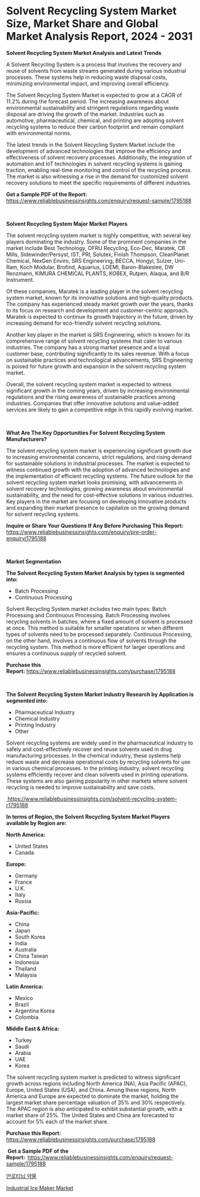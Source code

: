 <p><h1>Solvent Recycling System Market Size, Market Share and Global Market Analysis Report, 2024 - 2031</h1></p><p><strong>Solvent Recycling System Market Analysis and Latest Trends</strong></p>
<p><p>A Solvent Recycling System is a process that involves the recovery and reuse of solvents from waste streams generated during various industrial processes. These systems help in reducing waste disposal costs, minimizing environmental impact, and improving overall efficiency.</p><p>The Solvent Recycling System Market is expected to grow at a CAGR of 11.2% during the forecast period. The increasing awareness about environmental sustainability and stringent regulations regarding waste disposal are driving the growth of the market. Industries such as automotive, pharmaceutical, chemical, and printing are adopting solvent recycling systems to reduce their carbon footprint and remain compliant with environmental norms.</p><p>The latest trends in the Solvent Recycling System Market include the development of advanced technologies that improve the efficiency and effectiveness of solvent recovery processes. Additionally, the integration of automation and IoT technologies in solvent recycling systems is gaining traction, enabling real-time monitoring and control of the recycling process. The market is also witnessing a rise in the demand for customized solvent recovery solutions to meet the specific requirements of different industries.</p></p>
<p><strong>Get a Sample PDF of the Report:&nbsp;</strong> <a href="https://www.reliablebusinessinsights.com/enquiry/request-sample/1795188">https://www.reliablebusinessinsights.com/enquiry/request-sample/1795188</a></p>
<p>&nbsp;</p>
<p><strong>Solvent Recycling System Major Market Players</strong></p>
<p><p>The solvent recycling system market is highly competitive, with several key players dominating the industry. Some of the prominent companies in the market include Best Technology, OFRU Recycling, Eco-Dec, Maratek, CB Mills, Sidewinder/Persyst, IST, PRI, Solutex, Finish Thompson, CleanPlanet Chemical, NexGen Enviro, SRS Engineering, BECCA, Hongyi, Sulzer, Uni-Ram, Koch Modular, Brofind, Aquarius, LOEMI, Baron-Blakeslee, DW Renzmann, KIMURA CHEMICAL PLANTS, KOBEX, Rutpen, Alaqua, and B/R Instrument.</p><p>Of these companies, Maratek is a leading player in the solvent recycling system market, known for its innovative solutions and high-quality products. The company has experienced steady market growth over the years, thanks to its focus on research and development and customer-centric approach. Maratek is expected to continue its growth trajectory in the future, driven by increasing demand for eco-friendly solvent recycling solutions.</p><p>Another key player in the market is SRS Engineering, which is known for its comprehensive range of solvent recycling systems that cater to various industries. The company has a strong market presence and a loyal customer base, contributing significantly to its sales revenue. With a focus on sustainable practices and technological advancements, SRS Engineering is poised for future growth and expansion in the solvent recycling system market.</p><p>Overall, the solvent recycling system market is expected to witness significant growth in the coming years, driven by increasing environmental regulations and the rising awareness of sustainable practices among industries. Companies that offer innovative solutions and value-added services are likely to gain a competitive edge in this rapidly evolving market.</p></p>
<p>&nbsp;</p>
<p><strong>What Are The Key Opportunities For Solvent Recycling System Manufacturers?</strong></p>
<p><p>The solvent recycling system market is experiencing significant growth due to increasing environmental concerns, strict regulations, and rising demand for sustainable solutions in industrial processes. The market is expected to witness continued growth with the adoption of advanced technologies and the implementation of efficient recycling systems. The future outlook for the solvent recycling system market looks promising, with advancements in solvent recovery technologies, growing awareness about environmental sustainability, and the need for cost-effective solutions in various industries. Key players in the market are focusing on developing innovative products and expanding their market presence to capitalize on the growing demand for solvent recycling systems.</p></p>
<p><strong>Inquire or Share Your Questions If Any Before Purchasing This Report:</strong> <a href="https://www.reliablebusinessinsights.com/enquiry/pre-order-enquiry/1795188">https://www.reliablebusinessinsights.com/enquiry/pre-order-enquiry/1795188</a></p>
<p>&nbsp;</p>
<p><strong>Market Segmentation</strong></p>
<p><strong>The Solvent Recycling System Market Analysis by types is segmented into:</strong></p>
<p><ul><li>Batch Processing</li><li>Continuous Processing</li></ul></p>
<p><p>Solvent Recycling System market includes two main types: Batch Processing and Continuous Processing. Batch Processing involves recycling solvents in batches, where a fixed amount of solvent is processed at once. This method is suitable for smaller operations or when different types of solvents need to be processed separately. Continuous Processing, on the other hand, involves a continuous flow of solvents through the recycling system. This method is more efficient for larger operations and ensures a continuous supply of recycled solvent.</p></p>
<p><strong>Purchase this Report:&nbsp;</strong><a href="https://www.reliablebusinessinsights.com/purchase/1795188">https://www.reliablebusinessinsights.com/purchase/1795188</a></p>
<p>&nbsp;</p>
<p><strong>The Solvent Recycling System Market Industry Research by Application is segmented into:</strong></p>
<p><ul><li>Pharmaceutical Industry</li><li>Chemical Industry</li><li>Printing Industry</li><li>Other</li></ul></p>
<p><p>Solvent recycling systems are widely used in the pharmaceutical industry to safely and cost-effectively recover and reuse solvents used in drug manufacturing processes. In the chemical industry, these systems help reduce waste and decrease operational costs by recycling solvents for use in various chemical processes. In the printing industry, solvent recycling systems efficiently recover and clean solvents used in printing operations. These systems are also gaining popularity in other markets where solvent recycling is needed to improve sustainability and save costs.</p></p>
<p><a href="https://www.reliablebusinessinsights.com/solvent-recycling-system-r1795188">&nbsp;https://www.reliablebusinessinsights.com/solvent-recycling-system-r1795188</a></p>
<p><strong>In terms of Region, the Solvent Recycling System Market Players available by Region are:</strong></p>
<p>
    <p> <strong> North America: </strong>
        <ul>
            <li>United States</li>
            <li>Canada</li>
        </ul>
        </p> 
    <p> <strong> Europe: </strong>
        <ul>
            <li>Germany</li>
            <li>France</li>
            <li>U.K.</li>
            <li>Italy</li>
            <li>Russia</li>
        </ul>
        </p> 
    <p> <strong> Asia-Pacific: </strong>
        <ul>
            <li>China</li>
            <li>Japan</li>
            <li>South Korea</li>
            <li>India</li>
            <li>Australia</li>
            <li>China Taiwan</li>
            <li>Indonesia</li>
            <li>Thailand</li>
            <li>Malaysia</li>
        </ul>
        </p> 
    <p> <strong> Latin America: </strong>
        <ul>
            <li>Mexico</li>
            <li>Brazil</li>
            <li>Argentina Korea</li>
            <li>Colombia</li>
        </ul>
        </p> 
    <p> <strong> Middle East & Africa: </strong>
        <ul>
            <li>Turkey</li>
            <li>Saudi</li>
            <li>Arabia</li>
            <li>UAE</li>
            <li>Korea</li>
        </ul>
    </p>
    </p>
<p><p>The solvent recycling system market is predicted to witness significant growth across regions including North America (NA), Asia Pacific (APAC), Europe, United States (USA), and China. Among these regions, North America and Europe are expected to dominate the market, holding the largest market share percentage valuation of 35% and 30% respectively. The APAC region is also anticipated to exhibit substantial growth, with a market share of 25%. The United States and China are forecasted to account for 5% each of the market share.</p></p>
<p><strong>Purchase this Report: </strong><a href="https://www.reliablebusinessinsights.com/purchase/1795188">https://www.reliablebusinessinsights.com/purchase/1795188</a></p>
<p>&nbsp;<strong>Get a Sample PDF of the Report:&nbsp;&nbsp;</strong><a href="https://www.reliablebusinessinsights.com/enquiry/request-sample/1795188">https://www.reliablebusinessinsights.com/enquiry/request-sample/1795188</a></p>
<p><strong></strong></p>
<p><p><a href="https://github.com/Marcosoenrt565736/Market-Research-Report-List-1/blob/main/9292895168234.md">안로티닙 약물</a></p><p><a href="https://github.com/seekum/Market-Research-Report-List-3/blob/main/industrial-ice-maker-market.md">Industrial Ice Maker Market</a></p></p>